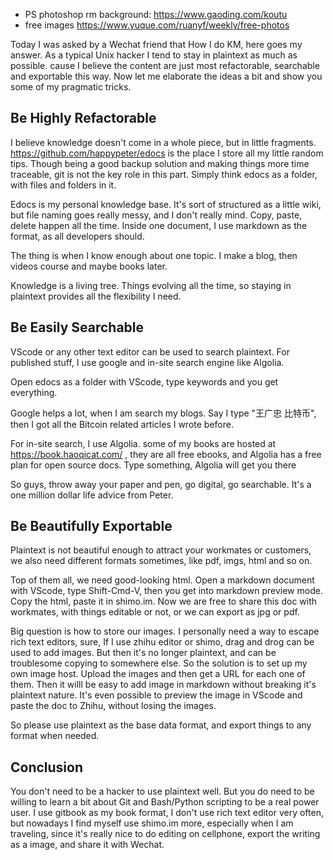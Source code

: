 - PS photoshop rm background: https://www.gaoding.com/koutu
- free images
  https://www.yuque.com/ruanyf/weekly/free-photos

Today I was asked by a Wechat friend that How I do KM, here goes my answer. As a typical Unix hacker I tend to stay in plaintext as much as possible. cause I believe the content are just most refactorable, searchable and exportable this way. Now let me elaborate the ideas a bit and show you some of my pragmatic tricks.

## Be Highly Refactorable

I believe knowledge doesn't come in a whole piece, but in little fragments. https://github.com/happypeter/edocs is the place I store all my little random tips. Though being a good backup solution and making things more time traceable, git is not the key role in this part. Simply think edocs as a folder, with files and folders in it.

Edocs is my personal knowledge base. It's sort of structured as a little wiki, but file naming goes really messy, and I don't really mind. Copy, paste, delete happen all the time. Inside one document, I use markdown as the format, as all developers should.

The thing is when I know enough about one topic. I make a blog, then videos course and maybe  books later. 

Knowledge is a living tree. Things evolving all the time, so staying in plaintext provides all the flexibility  I need.

## Be Easily Searchable

VScode or any other text editor can be used to search plaintext. For published stuff, I use google and in-site search engine like Algolia.

Open edocs as a folder with VScode, type keywords and you get everything.

Google helps a lot, when I am search my blogs. Say I type "王广忠 比特币", then I got all the Bitcoin related articles I wrote before.

For in-site search, I use Algolia. some of my  books  are hosted at https://book.haoqicat.com/   , they are all free ebooks, and Algolia has a free plan for open source docs. Type something, Algolia will get you there

So guys, throw away your paper and pen, go digital, go searchable. It's a one million dollar life advice from Peter.

## Be Beautifully Exportable

Plaintext is not beautiful enough to attract your workmates or customers, we also need different formats sometimes, like pdf, imgs, html and so on.

Top of them all, we need good-looking html. Open a markdown document with VScode, type Shift-Cmd-V, then you get into markdown preview mode. Copy the html, paste it in shimo.im. Now we are free to share this doc with workmates,  with things editable or not, or we can export as jpg or pdf. 

Big question is how to store our images. I personally need a way to escape rich text editors, sure, If I use zhihu editor or shimo, drag and drog can be used to add images. But then it's no longer plaintext, and can be troublesome copying to somewhere else. So the solution is to set up my own image host. Upload the images and then get a URL for each one of them. Then  it willl be easy to add image in markdown without breaking it's plaintext nature. It's even possible to preview the image in VScode and  paste the doc to Zhihu, without losing the images.

So please use plaintext as the base data format, and  export things to any format when needed.

## Conclusion

You don't need to be a hacker to use plaintext well. But you do need to be willing to learn a bit about Git and Bash/Python scripting to be a real power user. I use gitbook as my book format, I don't use rich text editor very often, but nowadays I find myself use shimo.im more, especially when I am traveling, since it's really nice to do editing on cellphone, export the writing as a image, and share it with Wechat.
